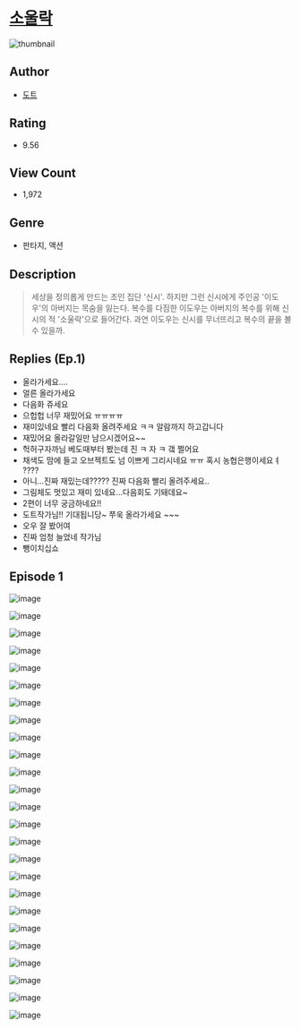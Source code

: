# [소울락](https://comic.naver.com/challenge/list?titleId=810116)
![thumbnail](https://image-comic.pstatic.net/user_contents_data/challenge_comic/2023/05/24/254217/upload_3558185860725814832_480x623.jpeg)

## Author
- [도트](https://comic.naver.com/artistTitle?id=254217)

## Rating
- 9.56

## View Count
- 1,972

## Genre
- 판타지, 액션

## Description
> 세상을 정의롭게 만드는 초인 집단 '신시'. 하지만 그런 신시에게 주인공 '이도우'의 아버지는 목숨을 잃는다. 복수를 다짐한 이도우는 아버지의 복수를 위해 신시의 적 '소울락'으로 들어간다. 과연 이도우는 신시를 무너뜨리고 복수의 끝을 볼 수 있을까.

## Replies (Ep.1)
- 올라가세요….
- 얼른 올라가세요
- 다음화 쥬세요
- 으헙헙 너무 재밌어요 ㅠㅠㅠㅠ
- 재미있네요 빨리 다음화 올려주세요 ㅋㅋ 알람까지 하고갑니다
- 재밌어요 올라갈일만 남으시겠어요~~
- 헉허구자까님 베도때부터 봤는데 진 ㅋ 자 ㅋ 갴 쩔어요
- 채색도 맘에 들고 오브젝트도 넘 이쁘게 그리시네요 ㅠㅠ 혹시 농협은행이세요ㅕ ????
- 아니...진짜 재밌는데????? 진짜 다음화 빨리 올려주세요..
- 그림체도 멋있고 재미 있네요...다음회도 기돼데요~
- 2편이 너무 궁금하네요!!
- 도트작가님!! 기대됩니당~ 쭈욱 올라가세요 ~~~
- 오우 잘 봤어여
- 진짜 엄청 늘었네 작가님
- 뺑이치십쇼

## Episode 1
![image](https://image-comic.pstatic.net/user_contents_data/challenge_comic/2023/05/24/254217/upload_3559644934949921081.jpeg)

![image](https://image-comic.pstatic.net/user_contents_data/challenge_comic/2023/05/23/254217/upload_4121746262174622259.jpeg)

![image](https://image-comic.pstatic.net/user_contents_data/challenge_comic/2023/05/23/254217/upload_4064043708120916277.jpeg)

![image](https://image-comic.pstatic.net/user_contents_data/challenge_comic/2023/05/23/254217/upload_7161058966441910833.jpeg)

![image](https://image-comic.pstatic.net/user_contents_data/challenge_comic/2023/05/23/254217/upload_7306638918737410102.jpeg)

![image](https://image-comic.pstatic.net/user_contents_data/challenge_comic/2023/05/23/254217/upload_3486455947744994913.jpeg)

![image](https://image-comic.pstatic.net/user_contents_data/challenge_comic/2023/05/23/254217/upload_4136101482530944054.jpeg)

![image](https://image-comic.pstatic.net/user_contents_data/challenge_comic/2023/05/23/254217/upload_3905243446203541043.jpeg)

![image](https://image-comic.pstatic.net/user_contents_data/challenge_comic/2023/05/23/254217/upload_3835205835428542049.jpeg)

![image](https://image-comic.pstatic.net/user_contents_data/challenge_comic/2023/05/23/254217/upload_4050204128636789305.jpeg)

![image](https://image-comic.pstatic.net/user_contents_data/challenge_comic/2023/05/23/254217/upload_7075830553771194467.jpeg)

![image](https://image-comic.pstatic.net/user_contents_data/challenge_comic/2023/05/23/254217/upload_3546929070123345464.jpeg)

![image](https://image-comic.pstatic.net/user_contents_data/challenge_comic/2023/05/23/254217/upload_4136048722417168688.jpeg)

![image](https://image-comic.pstatic.net/user_contents_data/challenge_comic/2023/05/23/254217/upload_3486124096358528569.jpeg)

![image](https://image-comic.pstatic.net/user_contents_data/challenge_comic/2023/05/23/254217/upload_7306356163790188601.jpeg)

![image](https://image-comic.pstatic.net/user_contents_data/challenge_comic/2023/05/24/254217/upload_7220227014890436920.jpeg)

![image](https://image-comic.pstatic.net/user_contents_data/challenge_comic/2023/05/23/254217/upload_3991990498456252472.jpeg)

![image](https://image-comic.pstatic.net/user_contents_data/challenge_comic/2023/05/23/254217/upload_3618698806846110003.jpeg)

![image](https://image-comic.pstatic.net/user_contents_data/challenge_comic/2023/05/23/254217/upload_7161340673343698480.jpeg)

![image](https://image-comic.pstatic.net/user_contents_data/challenge_comic/2023/05/24/254217/upload_3919088682142873958.jpeg)

![image](https://image-comic.pstatic.net/user_contents_data/challenge_comic/2023/05/23/254217/upload_3976791038692242480.jpeg)

![image](https://image-comic.pstatic.net/user_contents_data/challenge_comic/2023/05/23/254217/upload_4063429045989357107.jpeg)

![image](https://image-comic.pstatic.net/user_contents_data/challenge_comic/2023/05/23/254217/upload_7292562983022309732.jpeg)

![image](https://image-comic.pstatic.net/user_contents_data/challenge_comic/2023/05/23/254217/upload_7077186024693511265.jpeg)

![image](https://image-comic.pstatic.net/user_contents_data/challenge_comic/2023/05/23/254217/upload_7075547781714359604.jpeg)
